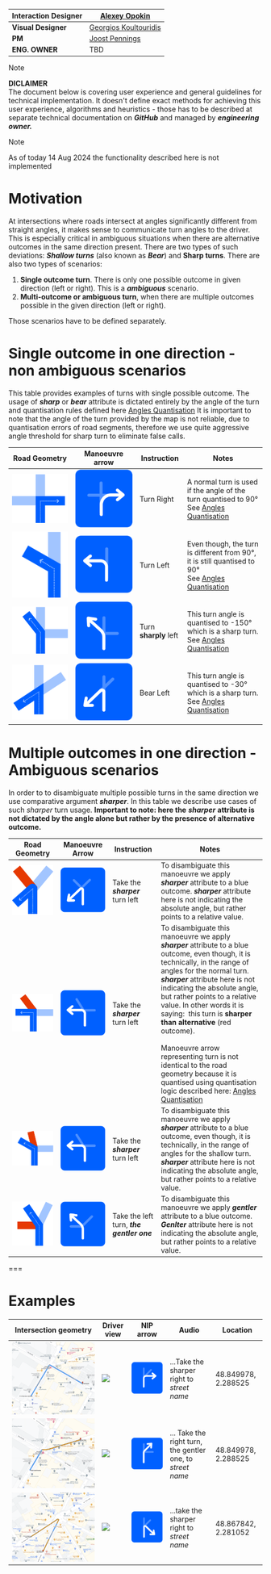 
| **Interaction Designer** | [Alexey Opokin](https://tomtom.atlassian.net/wiki/people/70121:e8cb7861-9079-4b92-b96d-bfe8cd882680?ref=confluence) |
|---|---|
| **Visual Designer** | [Georgios Koultouridis](https://tomtom.atlassian.net/wiki/people/5be2fd44649a737c2342afbe?ref=confluence) |
| **PM** | [Joost Pennings](https://tomtom.atlassian.net/wiki/people/712020:a6d50cb1-97be-4a9a-a279-3fbb3e2e1799?ref=confluence) |
| **ENG. OWNER** | TBD |

> [!NOTE]
> **DICLAIMER** <br> The document below is covering user experience and general guidelines for technical implementation. It doesn't define exact methods for achieving this user experience, algorithms and heuristics - those has to be described at separate technical documentation on _**GitHub**_ and managed by _**engineering owner.**_

> [!NOTE]
> As of today 14 Aug 2024 the functionality described here is not implemented


**Motivation**
==============

At intersections where roads intersect at angles significantly different from straight angles, it makes sense to communicate turn angles to the driver. This is especially critical in ambiguous situations when there are alternative outcomes in the same direction present. There are two types of such deviations: _**Shallow turns**_ (also known as _**Bear**_) and **Sharp turns**. There are also two types of scenarios:  
  
1. **Single outcome turn**. There is only one possible outcome in given direction (left or right). This is a _**ambiguous**_ scenario.  
2. **Multi-outcome or ambiguous turn**, when there are multiple outcomes possible in the given direction (left or right).  
  
Those scenarios have to be defined separately.  
  

Single outcome in one direction - non ambiguous scenarios
=========================================================

This table provides examples of turns with single possible outcome. The usage of _**sharp**_ or _**bear**_ attribute is dictated entirely by the angle of the turn and quantisation rules defined here [Angles Quantisation](https://github.com/tomtom-internal/nie-ux-spec/blob/main/Instructions/Turn%20Instructions/Angles%20Quantisation%20%20/Angles_Quantisation.md) It is important to note that the angle of the turn provided by the map is not reliable, due to quantisation errors of road segments, therefore we use quite aggressive angle threshold for sharp turn to eliminate false calls.

| **Road Geometry** | **Manoeuvre arrow** | **Instruction** | **Notes**                                                                                                                                                                                                                                             |
|---|---|---|-------------------------------------------------------------------------------------------------------------------------------------------------------------------------------------------------------------------------------------------------------|
| ![T1.svg](images/325167707.svg) | ![A1.svg](images/324787991.svg) | Turn Right | A normal turn is used if the angle of the turn quantised to 90°<br/>See [Angles Quantisation](https://github.com/tomtom-internal/nie-ux-spec/blob/main/Instructions/Turn%20Instructions/Angles%20Quantisation%20%20/Angles_Quantisation.md)           |
| ![T2.svg](images/325199544.svg) | ![A2.svg](images/325199550.svg) | Turn Left | Even though, the turn is different from 90°, it is still quantised to 90°<br/>See [Angles Quantisation](https://github.com/tomtom-internal/nie-ux-spec/blob/main/Instructions/Turn%20Instructions/Angles%20Quantisation%20%20/Angles_Quantisation.md) |
| ![T3.svg](images/325360610.svg) | ![A3.svg](images/324656813.svg) | Turn **sharply** left | This turn angle is quantised to \-150° which is a sharp turn.<br/>See [Angles Quantisation](https://github.com/tomtom-internal/nie-ux-spec/blob/main/Instructions/Turn%20Instructions/Angles%20Quantisation%20%20/Angles_Quantisation.md)             |
| ![T4.svg](images/325167767.svg) | ![A4.svg](images/325328158.svg) | Bear Left | This turn angle is quantised to \-30° which is a sharp turn.<br/>See [Angles Quantisation](https://github.com/tomtom-internal/nie-ux-spec/blob/main/Instructions/Turn%20Instructions/Angles%20Quantisation%20%20/Angles_Quantisation.md)                                                                                                                                                          |

Multiple outcomes in one direction - Ambiguous scenarios
========================================================

In order to to disambiguate multiple possible turns in the same direction we use comparative argument _**sharper**_. In this table we describe use cases of such _sharper_ turn usage. **Important to note: here the** _**sharper**_ **attribute is not dictated by the angle alone but rather by the presence of alternative outcome.**

| **Road Geometry** | **Manoeuvre Arrow** | **Instruction** | **Notes** |
|---|---|---|---|
| ![TA4.svg](images/325263944.svg) | ![TAA4.svg](images/325328232.svg) | Take the ***sharper*** turn left | To disambiguate this manoeuvre we apply ***sharper*** attribute to a blue outcome. ***sharper*** attribute here is not indicating the absolute angle, but rather points to a relative value. |
| ![TA1.svg](images/325360673.svg) | ![TAA1.svg](images/325328225.svg) | Take the ***sharper*** turn left | To disambiguate this manoeuvre we apply ***sharper*** attribute to a blue outcome, even though, it is technically, in the range of angles for the normal turn. ***sharper*** attribute here is not indicating the absolute angle, but rather points to a relative value. In other words it is saying:  this turn is **sharper than alternative** (red outcome).<br/><br/>Manoeuvre arrow representing turn is not identical to the road geometry because it is quantised using quantisation logic described here: [Angles Quantisation](https://github.com/tomtom-internal/nie-ux-spec/blob/main/Instructions/Turn%20Instructions/Angles%20Quantisation%20%20/Angles_Quantisation.md) |
| ![TA2.svg](images/325263938.svg) | ![TAA1.svg](images/325328225.svg) | Take the ***sharper*** turn left | To disambiguate this manoeuvre we apply ***sharper*** attribute to a blue outcome, even though, it is technically, in the range of angles for the shallow turn. ***sharper*** attribute here is not indicating the absolute angle, but rather points to a relative value. |
| ![TA3.svg](images/324689842.svg) | ![TAA3.svg](images/324656954.svg) | Take the left turn, ***the gentler one*** | To disambiguate this manoeuvre we apply ***gentler*** attribute to a blue outcome. ***Genlter*** attribute here is not indicating the absolute angle, but rather points to a relative value. |

  

===

**Examples**
============

| **Intersection geometry** | **Driver view** | **NIP arrow** | **Audio** | **Location** |
|---|---|---|---|---|
| ![](images/157708551.png) | ![](images/157708552.png) | ![EX1.svg](images/325264480.svg) | ...Take the sharper right to *street name* | 48\.849978, 2\.288525 |
| ![](images/157708554.png) | ![](images/157708552.png) | ![EX2.svg](images/325168573.svg) | ... Take the right turn, the gentler one, to *street name* | 48\.849978, 2\.288525 |
| ![](images/157708580.png) | ![](images/157708581.png) | ![EX3.svg](images/324788938.svg) | ...take the sharper right to *street name* | 48\.867842, 2\.281052 |